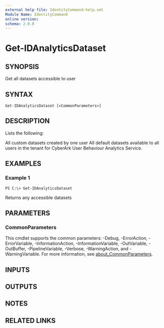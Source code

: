 ```yaml
---
external help file: IdentityCommand-help.xml
Module Name: IdentityCommand
online version:
schema: 2.0.0
---
```


# Get-IDAnalyticsDataset

## SYNOPSIS
Get all datasets accessible to user

## SYNTAX

```
Get-IDAnalyticsDataset [<CommonParameters>]
```

## DESCRIPTION
Lists the following:

All custom datasets created by one user All default datasets available to all users in the tenant for CyberArk User Behaviour Analytics Service.

## EXAMPLES

### Example 1
```
PS C:\> Get-IDAnalyticsDataset
```

Returns any accessible datasets

## PARAMETERS

### CommonParameters
This cmdlet supports the common parameters: -Debug, -ErrorAction, -ErrorVariable, -InformationAction, -InformationVariable, -OutVariable, -OutBuffer, -PipelineVariable, -Verbose, -WarningAction, and -WarningVariable. For more information, see [about_CommonParameters](http://go.microsoft.com/fwlink/?LinkID=113216).

## INPUTS

## OUTPUTS

## NOTES

## RELATED LINKS
